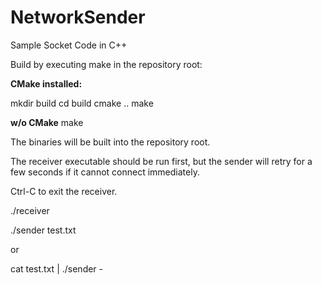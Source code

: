 # NetworkSender
Sample Socket Code in C++

Build by executing make in the repository root:

**CMake installed:**

mkdir build
cd build
cmake ..
make


**w/o CMake**
make


The binaries will be built into the repository root.

The receiver executable should be run first, but the sender will retry for a few seconds if it cannot connect immediately.

Ctrl-C to exit the receiver.

./receiver

./sender test.txt

or

cat test.txt | ./sender -
